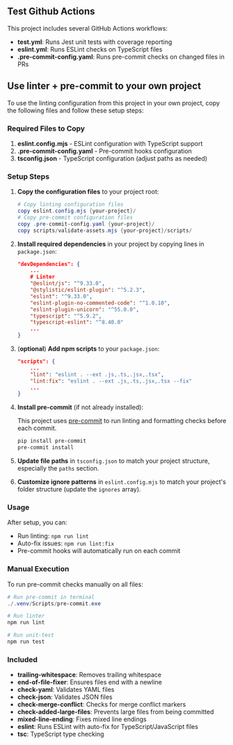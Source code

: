 ## Test Github Actions

This project includes several GitHub Actions workflows:

- **test.yml**: Runs Jest unit tests with coverage reporting
- **eslint.yml**: Runs ESLint checks on TypeScript files
- **.pre-commit-config.yaml**: Runs pre-commit checks on changed files in PRs

## Use linter + pre-commit to your own project

To use the linting configuration from this project in your own project, copy the following files and follow these setup steps:

### Required Files to Copy

1. **eslint.config.mjs** - ESLint configuration with TypeScript support
2. **.pre-commit-config.yaml** - Pre-commit hooks configuration
3. **tsconfig.json** - TypeScript configuration (adjust paths as needed)

### Setup Steps

1. **Copy the configuration files** to your project root:
    ```powershell
    # Copy linting configuration files
    copy eslint.config.mjs {your-project}/
    # Copy pre-commit configuration files
    copy .pre-commit-config.yaml {your-project}/
    copy scripts/validate-assets.mjs {your-project}/scripts/
    ```

2. **Install required dependencies** in your project by copying lines in `package.json`:
    ```json
    "devDependencies": {
        ...
        # Linter
        "@eslint/js": "^9.33.0",
        "@stylistic/eslint-plugin": "^5.2.3",
        "eslint": "^9.33.0",
        "eslint-plugin-no-commented-code": "^1.0.10",
        "eslint-plugin-unicorn": "^55.0.0",
        "typescript": "^5.9.2",
        "typescript-eslint": "^8.40.0"
        ...
    }
    ```

3. (**optional**) **Add npm scripts** to your `package.json`:
    ```json
    "scripts": {
        ...
        "lint": "eslint . --ext .js,.ts,.jsx,.tsx",
        "lint:fix": "eslint . --ext .js,.ts,.jsx,.tsx --fix"
        ...
    }
    ```

4. **Install pre-commit** (if not already installed):

    This project uses [pre-commit](https://pre-commit.com/) to run linting and formatting checks before each commit.

    ```powershell
    pip install pre-commit
    pre-commit install
    ```

5. **Update file paths** in `tsconfig.json` to match your project structure, especially the `paths` section.

6. **Customize ignore patterns** in `eslint.config.mjs` to match your project's folder structure (update the `ignores` array).

### Usage

After setup, you can:
- Run linting: `npm run lint`
- Auto-fix issues: `npm run lint:fix`
- Pre-commit hooks will automatically run on each commit

### Manual Execution

To run pre-commit checks manually on all files:

```powershell
# Run pre-commit in terminal
./.venv/Scripts/pre-commit.exe

# Run linter
npm run lint

# Run unit-test
npm run test
```

### Included

- **trailing-whitespace**: Removes trailing whitespace
- **end-of-file-fixer**: Ensures files end with a newline
- **check-yaml**: Validates YAML files
- **check-json**: Validates JSON files
- **check-merge-conflict**: Checks for merge conflict markers
- **check-added-large-files**: Prevents large files from being committed
- **mixed-line-ending**: Fixes mixed line endings
- **eslint**: Runs ESLint with auto-fix for TypeScript/JavaScript files
- **tsc**: TypeScript type checking
